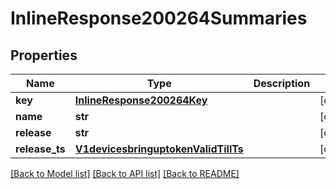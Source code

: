 # InlineResponse200264Summaries

## Properties
Name | Type | Description | Notes
------------ | ------------- | ------------- | -------------
**key** | [**InlineResponse200264Key**](InlineResponse200264Key.md) |  | [optional] 
**name** | **str** |  | [optional] 
**release** | **str** |  | [optional] 
**release_ts** | [**V1devicesbringuptokenValidTillTs**](V1devicesbringuptokenValidTillTs.md) |  | [optional] 

[[Back to Model list]](../README.md#documentation-for-models) [[Back to API list]](../README.md#documentation-for-api-endpoints) [[Back to README]](../README.md)

